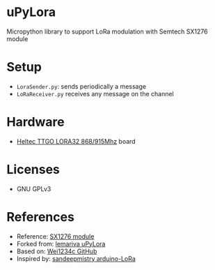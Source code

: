 # uPyLora
Micropython library to support LoRa modulation with Semtech SX1276 module

# Setup
* `LoraSender.py`: sends periodically a message
* `LoRaReceiver.py` receives any message on the channel

# Hardware
* [Heltec TTGO LORA32 868/915Mhz]() board

# Licenses
* GNU GPLv3

# References
* Reference: [SX1276 module](https://www.semtech.com/products/wireless-rf/lora-transceivers/sx1276#download-resources)
* Forked from: [lemariva uPyLora](https://github.com/lemariva/uPyLora)
* Based on: [Wei1234c GitHub](https://github.com/Wei1234c/SX127x_driver_for_MicroPython_on_ESP8266)
* Inspired by: [sandeepmistry arduino-LoRa](https://github.com/sandeepmistry/arduino-LoRa)
